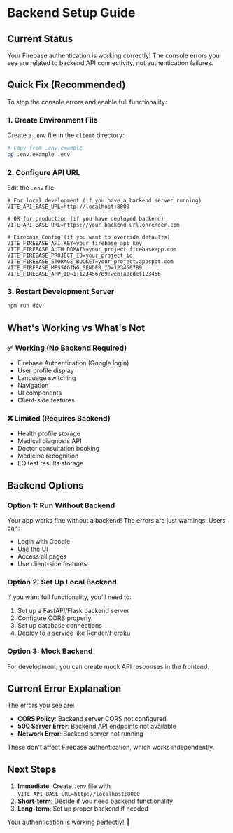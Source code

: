 # Backend Setup Guide

## Current Status
Your Firebase authentication is working correctly! The console errors you see are related to backend API connectivity, not authentication failures.

## Quick Fix (Recommended)
To stop the console errors and enable full functionality:

### 1. Create Environment File
Create a `.env` file in the `client` directory:

```bash
# Copy from .env.example
cp .env.example .env
```

### 2. Configure API URL
Edit the `.env` file:

```env
# For local development (if you have a backend server running)
VITE_API_BASE_URL=http://localhost:8000

# OR for production (if you have deployed backend)
VITE_API_BASE_URL=https://your-backend-url.onrender.com

# Firebase Config (if you want to override defaults)
VITE_FIREBASE_API_KEY=your_firebase_api_key
VITE_FIREBASE_AUTH_DOMAIN=your_project.firebaseapp.com
VITE_FIREBASE_PROJECT_ID=your_project_id
VITE_FIREBASE_STORAGE_BUCKET=your_project.appspot.com
VITE_FIREBASE_MESSAGING_SENDER_ID=123456789
VITE_FIREBASE_APP_ID=1:123456789:web:abcdef123456
```

### 3. Restart Development Server
```bash
npm run dev
```

## What's Working vs What's Not

### ✅ Working (No Backend Required)
- Firebase Authentication (Google login)
- User profile display
- Language switching
- Navigation
- UI components
- Client-side features

### ❌ Limited (Requires Backend)
- Health profile storage
- Medical diagnosis API
- Doctor consultation booking
- Medicine recognition
- EQ test results storage

## Backend Options

### Option 1: Run Without Backend
Your app works fine without a backend! The errors are just warnings. Users can:
- Login with Google
- Use the UI
- Access all pages
- Use client-side features

### Option 2: Set Up Local Backend
If you want full functionality, you'll need to:
1. Set up a FastAPI/Flask backend server
2. Configure CORS properly
3. Set up database connections
4. Deploy to a service like Render/Heroku

### Option 3: Mock Backend
For development, you can create mock API responses in the frontend.

## Current Error Explanation

The errors you see are:
- **CORS Policy**: Backend server CORS not configured
- **500 Server Error**: Backend API endpoints not available
- **Network Error**: Backend server not running

These don't affect Firebase authentication, which works independently.

## Next Steps

1. **Immediate**: Create `.env` file with `VITE_API_BASE_URL=http://localhost:8000`
2. **Short-term**: Decide if you need backend functionality
3. **Long-term**: Set up proper backend if needed

Your authentication is working perfectly! 🎉
